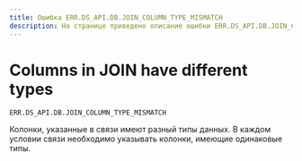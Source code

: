 ```yaml
---
title: Ошибка ERR.DS_API.DB.JOIN_COLUMN_TYPE_MISMATCH
description: На странице приведено описание ошибки ERR.DS_API.DB.JOIN_COLUMN_TYPE_MISMATCH.
---
```


# Columns in JOIN have different types

`ERR.DS_API.DB.JOIN_COLUMN_TYPE_MISMATCH`

Колонки, указанные в связи имеют разный типы данных.
В каждом условии связи необходимо указывать колонки, имеющие одинаковые типы.
